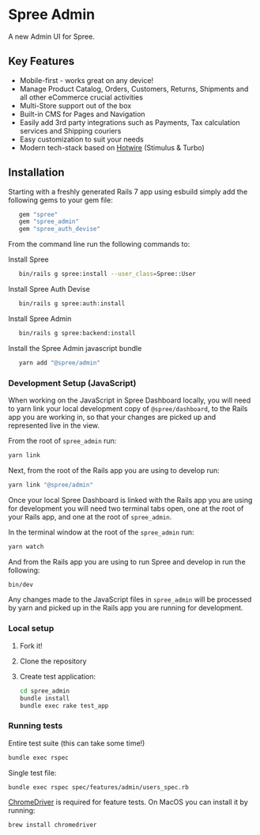 # Spree Admin

A new Admin UI for Spree.

## Key Features

- Mobile-first - works great on any device!
- Manage Product Catalog, Orders, Customers, Returns, Shipments and all other eCommerce crucial activities
- Multi-Store support out of the box
- Built-in CMS for Pages and Navigation
- Easily add 3rd party integrations such as Payments, Tax calculation services and Shipping couriers
- Easy customization to suit your needs
- Modern tech-stack based on [Hotwire](https://hotwired.dev/) (Stimulus & Turbo)

## Installation

Starting with a freshly generated Rails 7 app using esbuild simply add the following gems to your gem file:
```ruby
   gem "spree"
   gem "spree_admin"
   gem "spree_auth_devise"
```

From the command line run the following commands to:

Install Spree
```bash
   bin/rails g spree:install --user_class=Spree::User
```

Install Spree Auth Devise
```bash
   bin/rails g spree:auth:install
```

Install Spree Admin
```bash
   bin/rails g spree:backend:install
```

Install the Spree Admin javascript bundle
```bash
   yarn add "@spree/admin"
```


### Development Setup (JavaScript)

When working on the JavaScript in Spree Dashboard locally, you will need to yarn link your local development copy of `@spree/dashboard`, to the Rails app you are working in, so that your changes are picked up and represented live in the view.

From the root of `spree_admin` run:

```bash
yarn link
```

Next, from the root of the Rails app you are using to develop run:

```bash
yarn link "@spree/admin"
```

Once your local Spree Dashboard is linked with the Rails app you are using for development you will need two terminal tabs open,
one at the root of your Rails app, and one at the root of `spree_admin`.

In the terminal window at the root of the `spree_admin` run:

```bash
yarn watch
```

And from the Rails app you are using to run Spree and develop in run the following:

```bash
bin/dev
```

Any changes made to the JavaScript files in `spree_admin` will be processed by yarn and picked up in the Rails app you are running for development.

### Local setup

1. Fork it!
2. Clone the repository
3. Create test application:

   ```bash
   cd spree_admin
   bundle install
   bundle exec rake test_app
   ```

### Running tests

Entire test suite (this can take some time!)

```bash
bundle exec rspec
```

Single test file:

```bash
bundle exec rspec spec/features/admin/users_spec.rb
```

[ChromeDriver](https://chromedriver.chromium.org/) is required for feature tests. On MacOS you can install it by running:

```bash
brew install chromedriver
```
